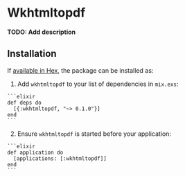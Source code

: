 # Wkhtmltopdf

**TODO: Add description**

## Installation

If [available in Hex](https://hex.pm/docs/publish), the package can be installed as:

  1. Add `wkhtmltopdf` to your list of dependencies in `mix.exs`:

    ```elixir
    def deps do
      [{:wkhtmltopdf, "~> 0.1.0"}]
    end
    ```

  2. Ensure `wkhtmltopdf` is started before your application:

    ```elixir
    def application do
      [applications: [:wkhtmltopdf]]
    end
    ```

